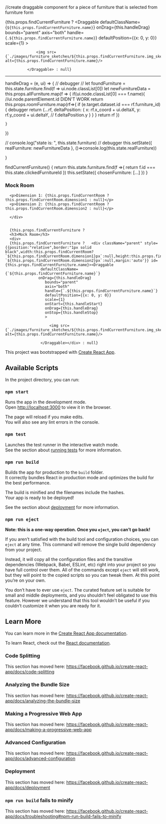 //create draggable component for a piece of furniture that is selected from furniture form

{this.props.findCurrentFurniture ? <Draggable
                defaultClassName={`${this.props.findCurrentFurniture.name}`}
                onDrag={this.handleDrag}
                bounds="parent"
                axis="both"
                handle={`.${this.props.findCurrentFurniture.name}`}
                defaultPosition={{x: 0, y: 0}}
                scale={1}
                >

                  <img src={`./images/furniture_sketches/${this.props.findCurrentFurniture.img_sketch}`} alt={this.props.findCurrentFurniture.name}/>

              </Draggable> : null}



*************************************************************************************************************************
handleDrag = (e, ui) => {
  // debugger
  // let foundFurniture = this.state.furniture.find(f => ui.node.classList[0])
  let newFurnitureData = this.props.allFurniture.map(f => { if(ui.node.classList[0] === f.name){
      //ui.node.parentElement.id DIDN'T WORK
      return this.props.roomFurniture.map(rf=>{
        if (e.target.dataset.id === rf.furniture_id){
          debugger
          return {...rf, deltaPosition: {
            x: rf.x_coord + ui.deltaX,
            y: rf.y_coord + ui.deltaY,
            // f.deltaPosition.y
          }
        }
      } return rf
      })

    }
  })

  // console.log("state is: ", this.state.furniture)
  // debugger
  this.setState({ realFurniture: newFurnitureData }, ()=>console.log(this.state.realFurniture))

}


findCurrentFurniture() {
  return this.state.furniture.find(f =>{
    return f.id === this.state.clickedFurnitureId
  })
  this.setState({
    chosenFurniture: [...]
  })
}

<div className="mock-room" style={{border:"1px solid black",width:this.props.findCurrentRoom?`${this.props.findCurrentRoom.dimension1}px`:null,height:this.props.findCurrentRoom?`${this.props.findCurrentRoom.dimension2}px`:null,margin:'auto'}}>
<h3>Mock Room</h3>
<div>

<div>

      <p>Dimension 1: {this.props.findCurrentRoom ? this.props.findCurrentRoom.dimension1 : null}</p>
      <p>Dimension 2: {this.props.findCurrentRoom ? this.props.findCurrentRoom.dimension2 : null}</p>

      </div>


      {this.props.findCurrentFurniture ?
      <h3>Mock Room</h3>
      <div>
      {this.props.findCurrentFurniture ?   <div className="parent" style={{position:"relative",border:"1px solid black",width:this.props.findCurrentRoom?`${this.props.findCurrentRoom.dimension1}px`:null,height:this.props.findCurrentRoom?`${this.props.findCurrentRoom.dimension2}px`:null,margin:'auto'}} id={this.props.findCurrentFurniture.name}><Draggable
                    defaultClassName={`${this.props.findCurrentFurniture.name}`}
                   onDrag={this.handleDrag}
                      bounds="parent"
                      axis="both"
                      handle={`.${this.props.findCurrentFurniture.name}`}
                      defaultPosition={{x: 0, y: 0}}
                      scale={1}
                      onStart={this.handleStart}
                      onDrag={this.handleDrag}
                      onStop={this.handleStop}
                      >

                        <img src={`./images/furniture_sketches/${this.props.findCurrentFurniture.img_sketch}`} alt={this.props.findCurrentFurniture.name}/>

                    </Draggable></div> : null}




This project was bootstrapped with [Create React App](https://github.com/facebook/create-react-app).

## Available Scripts

In the project directory, you can run:

### `npm start`

Runs the app in the development mode.<br>
Open [http://localhost:3000](http://localhost:3000) to view it in the browser.

The page will reload if you make edits.<br>
You will also see any lint errors in the console.

### `npm test`

Launches the test runner in the interactive watch mode.<br>
See the section about [running tests](https://facebook.github.io/create-react-app/docs/running-tests) for more information.

### `npm run build`

Builds the app for production to the `build` folder.<br>
It correctly bundles React in production mode and optimizes the build for the best performance.

The build is minified and the filenames include the hashes.<br>
Your app is ready to be deployed!

See the section about [deployment](https://facebook.github.io/create-react-app/docs/deployment) for more information.

### `npm run eject`

**Note: this is a one-way operation. Once you `eject`, you can’t go back!**

If you aren’t satisfied with the build tool and configuration choices, you can `eject` at any time. This command will remove the single build dependency from your project.

Instead, it will copy all the configuration files and the transitive dependencies (Webpack, Babel, ESLint, etc) right into your project so you have full control over them. All of the commands except `eject` will still work, but they will point to the copied scripts so you can tweak them. At this point you’re on your own.

You don’t have to ever use `eject`. The curated feature set is suitable for small and middle deployments, and you shouldn’t feel obligated to use this feature. However we understand that this tool wouldn’t be useful if you couldn’t customize it when you are ready for it.

## Learn More

You can learn more in the [Create React App documentation](https://facebook.github.io/create-react-app/docs/getting-started).

To learn React, check out the [React documentation](https://reactjs.org/).

### Code Splitting

This section has moved here: https://facebook.github.io/create-react-app/docs/code-splitting

### Analyzing the Bundle Size

This section has moved here: https://facebook.github.io/create-react-app/docs/analyzing-the-bundle-size

### Making a Progressive Web App

This section has moved here: https://facebook.github.io/create-react-app/docs/making-a-progressive-web-app

### Advanced Configuration

This section has moved here: https://facebook.github.io/create-react-app/docs/advanced-configuration

### Deployment

This section has moved here: https://facebook.github.io/create-react-app/docs/deployment

### `npm run build` fails to minify

This section has moved here: https://facebook.github.io/create-react-app/docs/troubleshooting#npm-run-build-fails-to-minify

